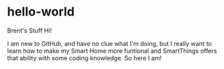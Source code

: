 # hello-world
Brent's Stuff
Hi!

I am new to GitHub, and have no clue what I'm doing, but I really want to learn how
to make my Smart Home more funtional and SmartThings offers that ability with some
coding knowledge. So here I am!
